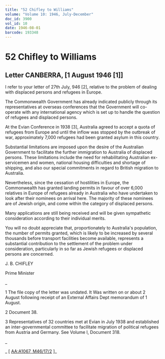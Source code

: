 ```yaml
---
title: "52 Chifley to Williams"
volume: "Volume 10: 1946, July-December"
doc_id: 3900
vol_id: 10
date: 1946-08-01
barcode: 193348
---
```


# 52 Chifley to Williams

## Letter CANBERRA, [1 August 1946 [1]]

I refer to your letter of 27th July, 946 [2], relative to the problem of dealing with displaced persons and refugees in Europe.

The Commonwealth Government has already indicated publicly through its representatives at overseas conferences that the Government will co-operate with any international agency which is set up to handle the question of refugees and displaced persons.

At the Evian Conference in 1938 [3], Australia agreed to accept a quota of refugees from Europe and until the inflow was stopped by the outbreak of war, approximately 7,000 refugees had been granted asylum in this country.

Substantial limitations are imposed upon the desire of the Australian Government to facilitate the further immigration to Australia of displaced persons. These limitations include the need for rehabilitating Australian ex-servicemen and women, national housing difficulties and shortage of shipping, and also our special commitments in regard to British migration to Australia.

Nevertheless, since the cessation of hostilities in Europe, the Commonwealth has granted landing permits in favour of over 6,000 relatives in Europe of refugees already in Australia who have undertaken to look after their nominees on arrival here. The majority of these nominees are of Jewish origin, and come within the category of displaced persons.

Many applications are still being received and will be given sympathetic consideration according to their individual merits.

You will no doubt appreciate that, proportionately to Australia's population, the number of permits granted, which is likely to be increased by several thousands before transport facilities become available, represents a substantial contribution to the settlement of the problem under consideration, particularly in so far as Jewish refugees or displaced persons are concerned.

J. B. CHIFLEY

Prime Minister

_

1 The file copy of the letter was undated. It Was written on or about 2 August following receipt of an External Affairs Dept memorandum of 1 August.

2 Document 38.

3 Representatives of 32 countries met at Evian in July 1938 and established an inter-governmental committee to facilitate migration of political refugees from Austria and Germany. See Volume I, Document 318.

_

_ [ [AA:A1067, M46/17/2](http://www.naa.gov.au/cgi-bin/Search?O=I&Number=193348) ]_

